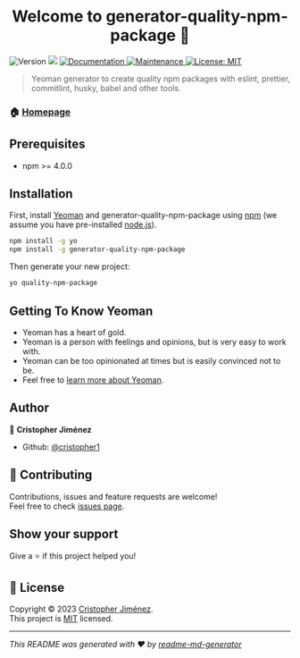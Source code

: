 <h1 align="center">Welcome to generator-quality-npm-package 👋</h1>
<p>
  <img alt="Version" src="https://img.shields.io/badge/version-0.0.0-blue.svg?cacheSeconds=2592000" />
  <img src="https://img.shields.io/badge/npm-%3E%3D%204.0.0-blue.svg" />
  <a href="https://github.com/cristopher1/generator-quality-npm-package#readme" target="_blank">
    <img alt="Documentation" src="https://img.shields.io/badge/documentation-yes-brightgreen.svg" />
  </a>
  <a href="https://github.com/cristopher1/generator-quality-npm-package/graphs/commit-activity" target="_blank">
    <img alt="Maintenance" src="https://img.shields.io/badge/Maintained%3F-yes-green.svg" />
  </a>
  <a href="https://github.com/cristopher1/generator-quality-npm-package/blob/master/LICENSE" target="_blank">
    <img alt="License: MIT" src="https://img.shields.io/github/license/cristopher1/generator-quality-npm-package" />
  </a>
</p>

> Yeoman generator to create quality npm packages with eslint, prettier, commitlint, husky, babel and other tools.

### 🏠 [Homepage](https://github.com/cristopher1/generator-quality-npm-package)

## Prerequisites

- npm >= 4.0.0

## Installation

First, install [Yeoman](http://yeoman.io) and generator-quality-npm-package using [npm](https://www.npmjs.com/) (we assume you have pre-installed [node.js](https://nodejs.org/)).

```bash
npm install -g yo
npm install -g generator-quality-npm-package
```

Then generate your new project:

```bash
yo quality-npm-package
```

## Getting To Know Yeoman

 * Yeoman has a heart of gold.
 * Yeoman is a person with feelings and opinions, but is very easy to work with.
 * Yeoman can be too opinionated at times but is easily convinced not to be.
 * Feel free to [learn more about Yeoman](http://yeoman.io/).

## Author

👤 **Cristopher Jiménez**

* Github: [@cristopher1](https://github.com/cristopher1)

## 🤝 Contributing

Contributions, issues and feature requests are welcome!<br />Feel free to check [issues page](https://github.com/cristopher1/generator-quality-npm-package/issues).

## Show your support

Give a ⭐️ if this project helped you!

## 📝 License

Copyright © 2023 [Cristopher Jiménez](https://github.com/cristopher1).<br />
This project is [MIT](https://github.com/cristopher1/generator-quality-npm-package/blob/master/LICENSE) licensed.

***
_This README was generated with ❤️ by [readme-md-generator](https://github.com/kefranabg/readme-md-generator)_